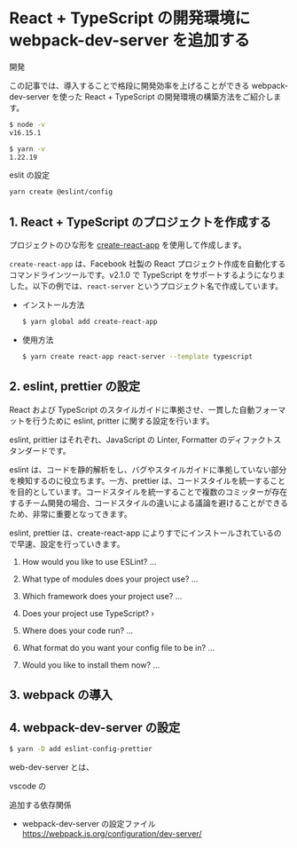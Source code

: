 # React + TypeScript の開発環境に webpack-dev-server を追加する

開発

この記事では、導入することで格段に開発効率を上げることができる webpack-dev-server を使った React + TypeScript の開発環境の構築方法をご紹介します。

```sh
$ node -v
v16.15.1

$ yarn -v
1.22.19
```

eslit の設定

```sh
yarn create @eslint/config
```

## 1. React + TypeScript のプロジェクトを作成する

プロジェクトのひな形を [create-react-app](https://create-react-app.dev/) を使用して作成します。

`create-react-app` は、Facebook 社製の React プロジェクト作成を自動化するコマンドラインツールです。v2.1.0 で TypeScript をサポートするようになりました。以下の例では、`react-server` というプロジェクト名で作成しています。

- インストール方法

  ```sh
  $ yarn global add create-react-app
  ```

- 使用方法
  ```sh
  $ yarn create react-app react-server --template typescript
  ```

## 2. eslint, prettier の設定

React および TypeScript のスタイルガイドに準拠させ、一貫した自動フォーマットを行うために eslint, pritter に関する設定を行います。

eslint, prittier はそれぞれ、JavaScript の Linter, Formatter のディファクトスタンダードです。

eslint は、コードを静的解析をし、バグやスタイルガイドに準拠していない部分を検知するのに役立ちます。一方、prettier は、コードスタイルを統一することを目的としています。コードスタイルを統一することで複数のコミッターが存在するチーム開発の場合、コードスタイルの違いによる議論を避けることができるため、非常に重要となってきます。

eslint, prettier は、create-react-app によりすでにインストールされているので早速、設定を行っていきます。

1.  How would you like to use ESLint? …
2.  What type of modules does your project use? …

3.  Which framework does your project use? …
4.  Does your project use TypeScript? ›

5.  Where does your code run? …

6.  What format do you want your config file to be in? …

7.  Would you like to install them now? …

## 3. webpack の導入

## 4. webpack-dev-server の設定

```sh
$ yarn -D add eslint-config-prettier
```

web-dev-server とは、

vscode の

追加する依存関係

- webpack-dev-server の設定ファイル
  https://webpack.js.org/configuration/dev-server/
